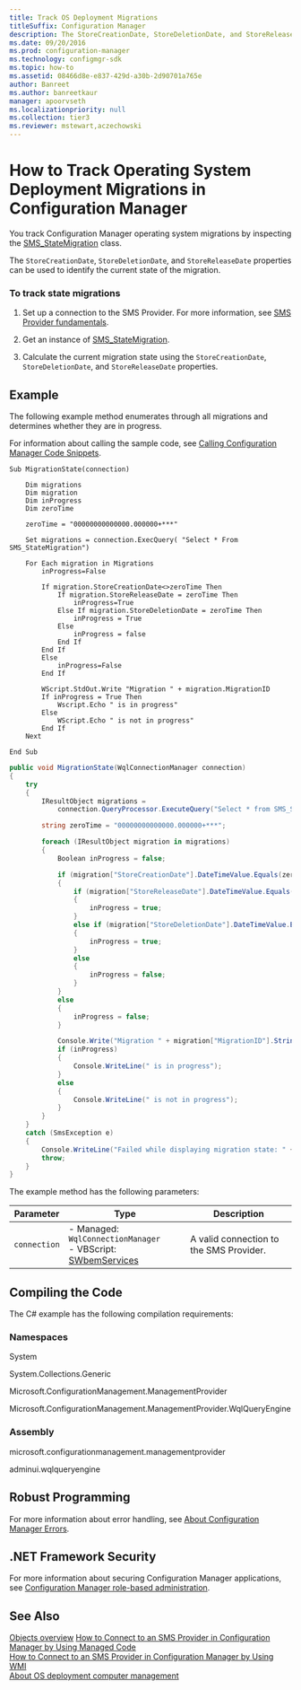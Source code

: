 ```yaml
---
title: Track OS Deployment Migrations
titleSuffix: Configuration Manager
description: The StoreCreationDate, StoreDeletionDate, and StoreReleaseDate properties can be used to identify the current state of the migration.
ms.date: 09/20/2016
ms.prod: configuration-manager
ms.technology: configmgr-sdk
ms.topic: how-to
ms.assetid: 08466d8e-e837-429d-a30b-2d90701a765e
author: Banreet
ms.author: banreetkaur
manager: apoorvseth
ms.localizationpriority: null
ms.collection: tier3
ms.reviewer: mstewart,aczechowski
---
```

# How to Track Operating System Deployment Migrations in Configuration Manager
You track Configuration Manager operating system migrations by inspecting the [SMS_StateMigration](../../develop/reference/osd/sms_statemigration-server-wmi-class.md) class.  

 The `StoreCreationDate`, `StoreDeletionDate`, and `StoreReleaseDate` properties can be used to identify the current state of the migration.  

### To track state migrations  

1.  Set up a connection to the SMS Provider. For more information, see [SMS Provider fundamentals](../core/understand/sms-provider-fundamentals.md).  

2.  Get an instance of [SMS_StateMigration](../../develop/reference/osd/sms_statemigration-server-wmi-class.md).  

3.  Calculate the current migration state using the `StoreCreationDate`, `StoreDeletionDate`, and `StoreReleaseDate` properties.  

## Example  
 The following example method enumerates through all migrations and determines whether they are in progress.  

 For information about calling the sample code, see [Calling Configuration Manager Code Snippets](../../develop/core/understand/calling-code-snippets.md).  

```vbs  
Sub MigrationState(connection)  

    Dim migrations  
    Dim migration  
    Dim inProgress  
    Dim zeroTime  

    zeroTime = "00000000000000.000000+***"  

    Set migrations = connection.ExecQuery( "Select * From SMS_StateMigration")  

    For Each migration in Migrations  
        inProgress=False  

        If migration.StoreCreationDate<>zeroTime Then  
            If migration.StoreReleaseDate = zeroTime Then  
                inProgress=True  
            Else If migration.StoreDeletionDate = zeroTime Then  
                inProgress = True  
            Else  
                inProgress = false  
            End If  
        End If     
        Else  
            inProgress=False  
        End If  

        WScript.StdOut.Write "Migration " + migration.MigrationID  
        If inProgress = True Then  
            Wscript.Echo " is in progress"  
        Else  
            WScript.Echo " is not in progress"  
        End If     
    Next  

End Sub     
```  

```c#  
public void MigrationState(WqlConnectionManager connection)  
{  
    try  
    {  
        IResultObject migrations =  
            connection.QueryProcessor.ExecuteQuery("Select * from SMS_StateMigration");  

        string zeroTime = "00000000000000.000000+***";  

        foreach (IResultObject migration in migrations)  
        {  
            Boolean inProgress = false;  

            if (migration["StoreCreationDate"].DateTimeValue.Equals(zeroTime) == false)  
            {  
                if (migration["StoreReleaseDate"].DateTimeValue.Equals(zeroTime) == true)  
                {  
                    inProgress = true;  
                }  
                else if (migration["StoreDeletionDate"].DateTimeValue.Equals(zeroTime) == true)  
                {  
                    inProgress = true;  
                }  
                else  
                {  
                    inProgress = false;  
                }  
            }  
            else  
            {  
                inProgress = false;  
            }  

            Console.Write("Migration " + migration["MigrationID"].StringValue);  
            if (inProgress)  
            {  
                Console.WriteLine(" is in progress");  
            }  
            else  
            {  
                Console.WriteLine(" is not in progress");  
            }  
        }  
    }  
    catch (SmsException e)  
    {  
        Console.WriteLine("Failed while displaying migration state: " + e.Message);  
        throw;  
    }  
}  

```  

 The example method has the following parameters:  

|Parameter|Type|Description|
|-|-|-|
|`connection`|-   Managed: `WqlConnectionManager`<br />-   VBScript: [SWbemServices](/windows/win32/wmisdk/swbemservices)|A valid connection to the SMS Provider.|  

## Compiling the Code  
 The C# example has the following compilation requirements:  

### Namespaces  
 System  

 System.Collections.Generic  

 Microsoft.ConfigurationManagement.ManagementProvider  

 Microsoft.ConfigurationManagement.ManagementProvider.WqlQueryEngine  

### Assembly  
 microsoft.configurationmanagement.managementprovider  

 adminui.wqlqueryengine  

## Robust Programming  
 For more information about error handling, see [About Configuration Manager Errors](../../develop/core/understand/about-configuration-manager-errors.md).  

## .NET Framework Security  
 For more information about securing Configuration Manager applications, see [Configuration Manager role-based administration](../../develop/core/servers/configure/role-based-administration.md).  

## See Also  
 [Objects overview](../core/understand/configuration-manager-objects-overview.md)
 [How to Connect to an SMS Provider in Configuration Manager by Using Managed Code](../../develop/core/understand/how-to-connect-to-an-sms-provider-by-using-managed-code.md)   
 [How to Connect to an SMS Provider in Configuration Manager by Using WMI](../../develop/core/understand/how-to-connect-to-an-sms-provider-in-configuration-manager-by-using-wmi.md)   
 [About OS deployment computer management](about-computer-management.md)
